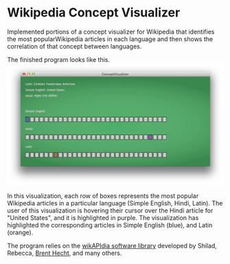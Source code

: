 Wikipedia Concept Visualizer
===
Implemented portions of a concept visualizer for Wikipedia that identifies the most popularWikipedia articles in each language and then shows the correlation of that concept between languages. 

The finished program looks like this. 
![alt tag](./screenshot.png)

In this visualization, each row of boxes represents the most popular Wikipedia articles in a particular language (Simple English, Hindi, Latin).
The user of this visualization is hovering their cursor over the Hindi article for "United States", and it is highlighted in purple.
The visualization has highlighted the corresponding articles in Simple English (blue), and Latin (orange).

The program relies on the [wikAPIdia software library](https://github.com/shilad/wikAPIdia)
developed by Shilad, Rebecca, [Brent Hecht](http://www.brenthecht.com/), and many others.